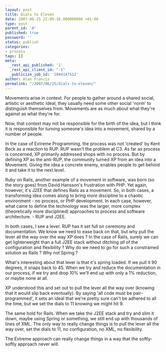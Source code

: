 ```yaml
---
layout: post
title: Dials to Eleven
date: 2007-06-25 22:09:16.000000000 +01:00
type: post
parent_id: '0'
published: true
password: ''
status: publish
categories:
- process
tags: []
meta:
  _rest_api_published: '1'
  _rest_api_client_id: "-1"
  _publicize_job_id: '1044147512'
author: Alan Francis
permalink: "/2007/06/25/dials-to-eleven/"
---
```

Movements arise in context. For people to gather around a shared social, artistic or aesthetic ideal, they usually need some other social 'norm' to distinguish themselves from. Movements are as much about what they're against as what they're for.

Now, that context may not be responsible for the birth of the idea, but I think it is responsible for turning someone's idea into a movement, shared by a number of people.

In the case of Extreme Programming, the process was not 'created' by Kent Beck as a reaction to RUP. RUP wasn't the problem at C3. As far as process is concerned, XP primarily addressed shops with no process. But by defining XP as the anti-RUP, the community turned XP from an idea into a Movement. Giving the idea a concrete enemy, enables people to get behind it and take it to the next level.

Ruby on Rails, another example of a movement in software, was born (so the story goes) from David Hansson's frustration with PHP. Yet again, however, it's J2EE that defines Rails as a movement. So, in both cases, a transforming idea comes along to bring _more_ discipline to a chaotic environment - no process, or PHP development. In each case, however, what came to define the technology was the larger, more complex (theoretically more disciplined) approaches to process and software architecture. - RUP and J2EE.

In both cases, I see a lever. RUP has it set full on ceremony and documentation. We know we need to ease back on that, but why pull the lever all the way over the way XP does ? In the case of Rails, surely we can get lighterweight than a full J2EE stack without ditching _all_ of the configuration and flexibility ? Why do we need to go for such a constrained solution as Rails ? Why not Spring ?

What's interesting about that lever is that it's spring loaded. If we pull it 90 degrees, it snaps back to 45. When we try and reduce the documentation in our process, if we try and drop 10% we'll end up with only a 1% reduction, or maybe none at all.

XP understood this and set out to pull the lever all the way over (knowing that it would slip back eventually). By saying 'all code must be pair-programmed', it sets an ideal that we're pretty sure can't be adhered to all the time, but we set the dials to 11 knowing we might hit 9.

The same hold for Rails. When we take the J2EE stack and try and slim it down, maybe using Spring or something, we still end up with thousands of lines of XML. The only way to really change things is to pull the lever all the way over, set the dials to 11, no configuration, no XML, no flexibility.

The Extreme approach can really change things in a way that the softly-softly approach never will.